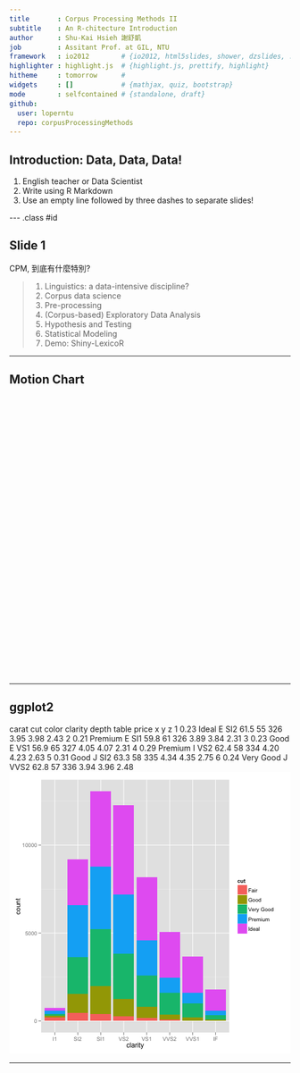 ```yaml
---
title       : Corpus Processing Methods II
subtitle    : An R-chitecture Introduction
author      : Shu-Kai Hsieh 謝舒凱
job         : Assitant Prof. at GIL, NTU
framework   : io2012        # {io2012, html5slides, shower, dzslides, ...}
highlighter : highlight.js  # {highlight.js, prettify, highlight}
hitheme     : tomorrow      # 
widgets     : []            # {mathjax, quiz, bootstrap}
mode        : selfcontained # {standalone, draft}
github:
  user: loperntu
  repo: corpusProcessingMethods
---
```


## Introduction: Data, Data, Data!

1. English teacher or Data Scientist
2. Write using R Markdown
3. Use an empty line followed by three dashes to separate slides!

--- .class #id 

## Slide 1

CPM, 到底有什麼特別?

> 1. Linguistics: a data-intensive discipline? 
> 2. Corpus data science
> 3. Pre-processing
> 4. (Corpus-based) Exploratory Data Analysis 
> 5. Hypothesis and Testing
> 6. Statistical Modeling
> 7. Demo: Shiny-LexicoR 

---

## Motion Chart

<!-- MotionChart generated in R 2.15.1 by googleVis 0.2.17 package -->
<!-- Wed Feb 20 10:47:02 2013 -->


<!-- jsHeader -->
<script type="text/javascript" src="http://www.google.com/jsapi">
</script>
<script type="text/javascript">
 
// jsData 
function gvisDataMotionChartID162a50a11f76 ()
{
  var data = new google.visualization.DataTable();
  var datajson =
[
 [
 "Apples",
       2008,
"West",
         98,
         78,
         20,
"2008-12-31" 
],
[
 "Apples",
       2009,
"West",
        111,
         79,
         32,
"2009-12-31" 
],
[
 "Apples",
       2010,
"West",
         89,
         76,
         13,
"2010-12-31" 
],
[
 "Oranges",
       2008,
"East",
         96,
         81,
         15,
"2008-12-31" 
],
[
 "Bananas",
       2008,
"East",
         85,
         76,
          9,
"2008-12-31" 
],
[
 "Oranges",
       2009,
"East",
         93,
         80,
         13,
"2009-12-31" 
],
[
 "Bananas",
       2009,
"East",
         94,
         78,
         16,
"2009-12-31" 
],
[
 "Oranges",
       2010,
"East",
         98,
         91,
          7,
"2010-12-31" 
],
[
 "Bananas",
       2010,
"East",
         81,
         71,
         10,
"2010-12-31" 
] 
];
data.addColumn('string','Fruit');
data.addColumn('number','Year');
data.addColumn('string','Location');
data.addColumn('number','Sales');
data.addColumn('number','Expenses');
data.addColumn('number','Profit');
data.addColumn('string','Date');
data.addRows(datajson);
return(data);
}
 
// jsDrawChart
function drawChartMotionChartID162a50a11f76() {
  var data = gvisDataMotionChartID162a50a11f76();
  var options = {};
options["width"] =    600;
options["height"] =    500;

     var chart = new google.visualization.MotionChart(
       document.getElementById('MotionChartID162a50a11f76')
     );
     chart.draw(data,options);
    

}
  
 
// jsDisplayChart 
function displayChartMotionChartID162a50a11f76()
{
  google.load("visualization", "1", { packages:["motionchart"] }); 
  google.setOnLoadCallback(drawChartMotionChartID162a50a11f76);
}
 
// jsChart 
displayChartMotionChartID162a50a11f76()
 
<!-- jsFooter -->  
//-->
</script>
 
<!-- divChart -->
  
<div id="MotionChartID162a50a11f76"
  style="width: 600px; height: 500px;">
</div>



---

## ggplot2

  carat       cut color clarity depth table price    x    y    z
1  0.23     Ideal     E     SI2  61.5    55   326 3.95 3.98 2.43
2  0.21   Premium     E     SI1  59.8    61   326 3.89 3.84 2.31
3  0.23      Good     E     VS1  56.9    65   327 4.05 4.07 2.31
4  0.29   Premium     I     VS2  62.4    58   334 4.20 4.23 2.63
5  0.31      Good     J     SI2  63.3    58   335 4.34 4.35 2.75
6  0.24 Very Good     J    VVS2  62.8    57   336 3.94 3.96 2.48
![plot of chunk unnamed-chunk-2](figure/unnamed-chunk-2.png) 


---
